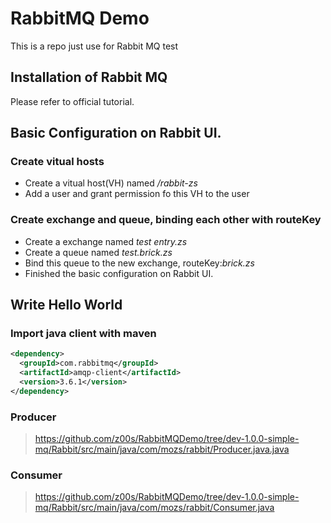 # RabbitMQ Demo
This is a repo just use for Rabbit MQ test

## Installation of Rabbit MQ
Please refer to official tutorial.

## Basic Configuration on Rabbit UI.
### Create vitual hosts

- Create a vitual host(VH) named */rabbit-zs*
- Add a user and grant permission fo this VH to the user

### Create exchange and queue, binding each other with routeKey

- Create a exchange named *test entry.zs*
- Create a queue named *test.brick.zs*
- Bind this queue to the new exchange, routeKey:*brick.zs*
- Finished the basic configuration on Rabbit UI.

## Write Hello World

### Import java client with maven

```xml
<dependency>
  <groupId>com.rabbitmq</groupId>
  <artifactId>amqp-client</artifactId>
  <version>3.6.1</version>
</dependency>
```
### Producer
> https://github.com/z00s/RabbitMQDemo/tree/dev-1.0.0-simple-mq/Rabbit/src/main/java/com/mozs/rabbit/Producer.java.java

### Consumer

> https://github.com/z00s/RabbitMQDemo/tree/dev-1.0.0-simple-mq/Rabbit/src/main/java/com/mozs/rabbit/Consumer.java
